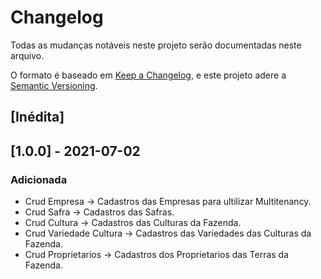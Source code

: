 # Changelog

Todas as mudanças notáveis ​​neste projeto serão documentadas neste arquivo.

O formato é baseado em [Keep a Changelog](https://keepachangelog.com/en/1.0.0/),
e este projeto adere a [Semantic Versioning](https://semver.org/spec/v2.0.0.html).

## [Inédita]

## [1.0.0] - 2021-07-02
### Adicionada
- Crud Empresa -> Cadastros das Empresas para ultilizar Multitenancy.
- Crud Safra -> Cadastros das Safras.
- Crud Cultura -> Cadastros das Culturas da Fazenda.
- Crud Variedade Cultura -> Cadastros das Variedades das Culturas da Fazenda.
- Crud Proprietarios -> Cadastros dos Proprietarios das Terras da Fazenda.
